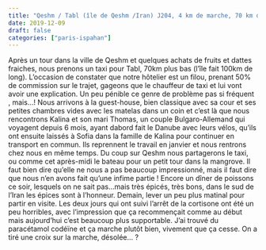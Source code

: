 ```yaml
---
title: "Qeshm / Tabl (île de Qeshm /Iran) J204, 4 km de marche, 70 km de voiture, cumul à pied 2982 km, cumul total 7570 km. En Iran : Cumul à pied 529 km, cumul total 3393 km."
date: 2019-12-09
draft: false
categories: ["paris-ispahan"]
---
```


Après un tour dans la ville de Qeshm et quelques achats de fruits et dattes fraiches, nous prenons un taxi pour Tabl, 70km plus bas (l’île fait 100km de long). L’occasion de constater que notre hôtelier est un filou, prenant 50% de commission sur le trajet, gageons que le chauffeur de taxi et lui vont avoir une explication. Un peu pénible ce genre de problème pas si fréquent , mais…! Nous arrivons à la guest-house, bien classique avec sa cour et ses petites chambres vides avec les matelas dans un coin et c’est là que nous rencontrons Kalina et son mari Thomas, un couple Bulgaro-Allemand qui voyagent depuis 6 mois, ayant dabord fait le Danube avec leurs vélos, qu’ils ont ensuite laissés à Sofia dans la famille de Kalina pour continuer en transport en commun. Ils reprennent le travail en janvier et nous rentrons chez nous en même temps. Du coup sur Qeshm nous partagerons le taxi, ou comme cet après-midi le bateau pour un petit tour dans la mangrove. Il faut bien dire qu’elle ne nous a pas beaucoup impressionné, mais il faut dire que nous n’en avons fait qu’une infime partie ! Encore un dîner de poissons ce soir, lesquels on ne sait pas…mais très épicés, très bons, dans le sud de l’Iran les épices sont à l’honneur. Demain, lever un peu plus matinal pour partir en visite. Les deux jours qui ont suivi l’arrêt de la cortisone ont été un peu horribles, avec l’impression que ça recommençait comme au début mais aujourd’hui c’est beaucoup plus supportable. J’ai trouvé du paracétamol codéïne et ça marche plutôt bien, vivement que ça cesse. On a tiré une croix sur la marche, désolée… ?
